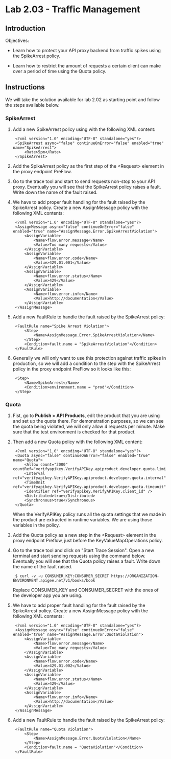 # Lab 2.03 - Traffic Management

## Introduction

Objectives:

* Learn how to protect your API proxy backend from traffic spikes using the SpikeArrest policy.

* Learn how to restrict the amount of requests a certain client can make over a period of time using the Quota policy.

## Instructions

We will take the solution available for lab 2.02 as starting point and follow the steps available below.

### SpikeArrest

1. Add a new SpikeArrest policy using with the following XML content:

        <?xml version="1.0" encoding="UTF-8" standalone="yes"?>
        <SpikeArrest async="false" continueOnError="false" enabled="true" name="SpikeArrest">
            <Rate>5pm</Rate>
        </SpikeArrest>
    
2. Add the SpikeArrest policy as the first step of the &lt;Request&gt; element in the proxy endpoint PreFlow.

3. Go to the trace tool and start to send requests non-stop to your API proxy. Eventually you will see that the SpikeArrest policy raises a fault. Write down the name of the fault raised.

4. We have to add proper fault handling for the fault raised by the SpikeArrest policy. Create a new AssignMessage policy with the following XML contents:

        <?xml version="1.0" encoding="UTF-8" standalone="yes"?>
        <AssignMessage async="false" continueOnError="false" enabled="true" name="AssignMessage.Error.SpikeArrestViolation">
            <AssignVariable>
                <Name>flow.error.message</Name>
                <Value>Too many requests</Value>
            </AssignVariable>
            <AssignVariable>
                <Name>flow.error.code</Name>
                <Value>429.01.001</Value>
            </AssignVariable>
            <AssignVariable>
                <Name>flow.error.status</Name>
                <Value>429</Value>
            </AssignVariable>
            <AssignVariable>
                <Name>flow.error.info</Name>
                <Value>http://documentation</Value>
            </AssignVariable>
        </AssignMessage>

5. Add a new FaultRule to handle the fault raised by the SpikeArrest policy:

        <FaultRule name="Spike Arrest Violation">
            <Step>
                <Name>AssignMessage.Error.SpikeArrestViolation</Name>
            </Step>
            <Condition>fault.name = "SpikeArrestViolation"</Condition>
        </FaultRule>

6. Generally we will only want to use this protection against traffic spikes in production, so we will add a condition to the step with the SpikeArrest policy in the proxy endpoint PreFlow so it looks like this:

        <Step>
            <Name>SpikeArrest</Name>
            <Condition>environment.name = "prod"</Condition>
        </Step>

### Quota

1. Fist, go to **Publish > API Products**, edit the product that you are using and set up the quota there. For demonstration purposes, so we can see the quota being violated, we will only allow 4 requests per minute. Make sure that the test environment is checked for that product.

2. Then add a new Quota policy with the following XML content:

        <?xml version="1.0" encoding="UTF-8" standalone="yes"?>
        <Quota async="false" continueOnError="false" enabled="true" name="Quota">
            <Allow count="2000" countRef="verifyapikey.VerifyAPIKey.apiproduct.developer.quota.limit"/>
            <Interval ref="verifyapikey.VerifyAPIKey.apiproduct.developer.quota.interval">1</Interval>
            <TimeUnit ref="verifyapikey.VerifyAPIKey.apiproduct.developer.quota.timeunit">month</TimeUnit>
            <Identifier ref="verifyapikey.VerifyAPIKey.client_id" />
            <Distributed>true</Distributed>
            <Synchronous>true</Synchronous>
        </Quota>

    When the VerifyAPIKey policy runs all the quota settings that we made in the product are extracted in runtime variables. We are using those variables in the policy.

3. Add the Quota policy as a new step in the &lt;Request&gt; element in the proxy endpoint Preflow, just before the KeyValueMapOperations policy.

4. Go to the trace tool and click on "Start Trace Session". Open a new terminal and start sending requests using the command below. Eventually you will see that the Quota policy raises a fault. Write down the name of the fault raised.

        $ curl -v -u CONSUMER_KEY:CONSUMER_SECRET https://ORGANIZATION-ENVIRONMENT.apigee.net/v1/books/book

    Replace CONSUMER_KEY and CONSUMER_SECRET with the ones of the developer app you are using.
    
5. We have to add proper fault handling for the fault raised by the SpikeArrest policy. Create a new AssignMessage policy with the following XML contents:

        <?xml version="1.0" encoding="UTF-8" standalone="yes"?>
        <AssignMessage async="false" continueOnError="false" enabled="true" name="AssignMessage.Error.QuotaViolation">
            <AssignVariable>
                <Name>flow.error.message</Name>
                <Value>Too many requests</Value>
            </AssignVariable>
            <AssignVariable>
                <Name>flow.error.code</Name>
                <Value>429.01.002</Value>
            </AssignVariable>
            <AssignVariable>
                <Name>flow.error.status</Name>
                <Value>429</Value>
            </AssignVariable>
            <AssignVariable>
                <Name>flow.error.info</Name>
                <Value>http://documentation</Value>
            </AssignVariable>
        </AssignMessage>

5. Add a new FaultRule to handle the fault raised by the SpikeArrest policy:

        <FaultRule name="Quota Violation">
            <Step>
                <Name>AssignMessage.Error.QuotaViolation</Name>
            </Step>
            <Condition>fault.name = "QuotaViolation"</Condition>
        </FaultRule>
